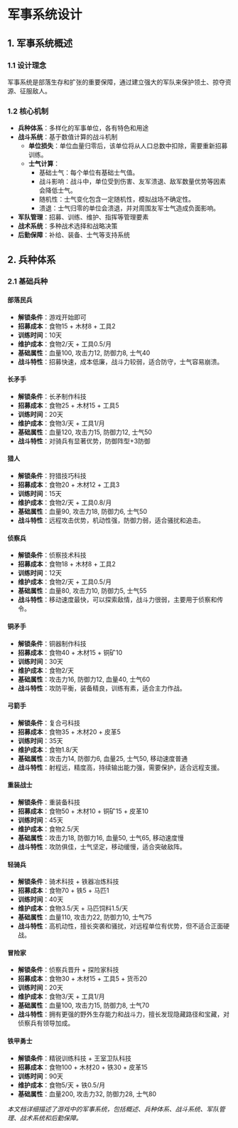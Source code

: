 # 军事系统设计

## 1. 军事系统概述

### 1.1 设计理念
军事系统是部落生存和扩张的重要保障，通过建立强大的军队来保护领土、掠夺资源、征服敌人。

### 1.2 核心机制
- **兵种体系**：多样化的军事单位，各有特色和用途
- **战斗系统**：基于数值计算的战斗机制
  - **单位损失**：单位血量归零后，该单位将从人口总数中扣除，需要重新招募训练。
  - **士气计算**：
    - 基础士气：每个单位有基础士气值。
    - 战斗影响：战斗中，单位受到伤害、友军溃退、敌军数量优势等因素会降低士气。
    - 随机性：士气变化包含一定随机性，模拟战场不确定性。
    - 溃退：士气归零的单位会溃退，并对周围友军士气造成负面影响。
- **军队管理**：招募、训练、维护、指挥等管理要素
- **战术系统**：多种战术选择和战略决策
- **后勤保障**：补给、装备、士气等支持系统

## 2. 兵种体系

### 2.1 基础兵种

#### 部落民兵
- **解锁条件**：游戏开始即可
- **招募成本**：食物15 + 木材8 + 工具2
- **训练时间**：10天
- **维护成本**：食物2/天 + 工具0.5/月
- **基础属性**：血量100, 攻击力12, 防御力8, 士气40
- **战斗特性**：招募快速，成本低廉，战斗力较弱，适合防守，士气容易崩溃。

#### 长矛手
- **解锁条件**：长矛制作科技
- **招募成本**：食物25 + 木材15 + 工具5
- **训练时间**：20天
- **维护成本**：食物3/天 + 工具1/月
- **基础属性**：血量120, 攻击力15, 防御力12, 士气50
- **战斗特性**：对骑兵有显著优势，防御阵型+3防御

#### 猎人
- **解锁条件**：狩猎技巧科技
- **招募成本**：食物20 + 木材12 + 工具3
- **训练时间**：15天
- **维护成本**：食物2/天 + 工具0.8/月
- **基础属性**：血量90, 攻击力18, 防御力6, 士气50
- **战斗特性**：远程攻击优势，机动性强，防御力弱，适合骚扰和追击。

#### 侦察兵
- **解锁条件**：侦察技术科技
- **招募成本**：食物18 + 木材8 + 工具2
- **训练时间**：12天
- **维护成本**：食物2/天 + 工具0.5/月
- **基础属性**：血量80, 攻击力10, 防御力5, 士气55
- **战斗特性**：移动速度最快，可以探索敌情，战斗力很弱，主要用于侦察和传令。

#### 铜矛手
- **解锁条件**：铜器制作科技
- **招募成本**：食物40 + 木材15 + 铜矿10
- **训练时间**：30天
- **维护成本**：食物2/天
- **基础属性**：攻击力16, 防御力12, 血量40, 士气60
- **战斗特性**：攻防平衡，装备精良，训练有素，适合主力作战。

#### 弓箭手
- **解锁条件**：复合弓科技
- **招募成本**：食物35 + 木材20 + 皮革5
- **训练时间**：35天
- **维护成本**：食物1.8/天
- **基础属性**：攻击力14, 防御力6, 血量25, 士气50, 移动速度普通
- **战斗特性**：射程远，精度高，持续输出能力强，需要保护，适合远程支援。

#### 重装战士
- **解锁条件**：重装备科技
- **招募成本**：食物50 + 木材10 + 铜矿15 + 皮革10
- **训练时间**：45天
- **维护成本**：食物2.5/天
- **基础属性**：攻击力18, 防御力16, 血量50, 士气65, 移动速度慢
- **战斗特性**：攻防俱佳，士气坚定，移动缓慢，适合突破敌阵。


#### 轻骑兵
- **解锁条件**：骑术科技 + 铁器冶炼科技
- **招募成本**：食物70 + 铁5 + 马匹1
- **训练时间**：40天
- **维护成本**：食物3.5/天 + 马匹饲料1.5/天
- **基础属性**：血量110, 攻击力22, 防御力10, 士气75
- **战斗特性**：高机动性，擅长突袭和骚扰，对远程单位有优势，但不适合正面硬战。

#### 冒险家
- **解锁条件**：侦察兵晋升 + 探险家科技
- **招募成本**：食物30 + 木材15 + 工具5 + 货币20
- **训练时间**：20天
- **维护成本**：食物3/天 + 工具1/月
- **基础属性**：血量100, 攻击力15, 防御力8, 士气70
- **战斗特性**：拥有更强的野外生存能力和战斗力，擅长发现隐藏路径和宝藏，对侦察兵有领导加成。

#### 铁甲勇士
- **解锁条件**：精锐训练科技 + 王室卫队科技
- **招募成本**：食物100 + 木材20 + 铁30 + 皮革15
- **训练时间**：90天
- **维护成本**：食物5/天 + 铁0.5/月
- **基础属性**：血量200, 攻击力32, 防御力28, 士气80

*本文档详细描述了游戏中的军事系统，包括概述、兵种体系、战斗系统、军队管理、战术系统和后勤保障。*